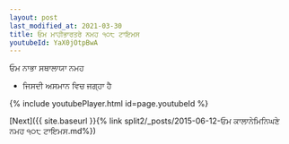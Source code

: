 ```yaml
---
layout: post
last_modified_at: 2021-03-30
title: ਓਮ ਮਾਹੀਭਾਰਤਰੇ ਨਮਹ ੧੦੮ ਟਾਇਮਸ
youtubeId: YaX0jOtpBwA
---
```

 
 
 ਓਮ ਨਾਭਾ ਸਥਾਲਾਯਾ ਨਮਹ  
 
 -  ਜਿਸਦੀ ਅਸਮਾਨ ਵਿਚ ਜਗ੍ਹਾ ਹੈ 
 
  
 
  
 
 
 
 
 
 


{% include youtubePlayer.html id=page.youtubeId %}
 
[Next]({{ site.baseurl }}{% link  split2/_posts/2015-06-12-ਓਮ ਕਾਲਾਨੇਮਿਨਿਘਣੇ ਨਮਹ ੧੦੮ ਟਾਇਮਸ.md%})
 
